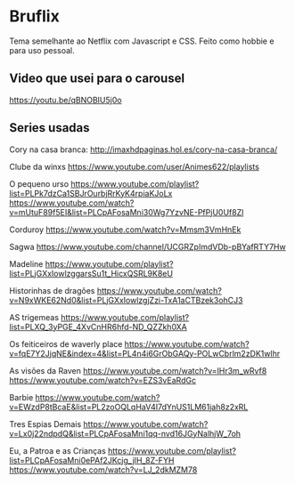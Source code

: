 # Bruflix
Tema semelhante ao Netflix com Javascript e CSS. Feito como hobbie e para uso pessoal.

## Video que usei para o carousel
https://youtu.be/qBNOBIU5j0o

## Series usadas

Cory na casa branca:
http://imaxhdpaginas.hol.es/cory-na-casa-branca/

Clube da winxs
https://www.youtube.com/user/Animes622/playlists

O pequeno urso
https://www.youtube.com/playlist?list=PLPk7dzCa1SBJrOurbjRrKyK4rpiaKJoLx
https://www.youtube.com/watch?v=mUtuF89f5EI&list=PLCpAFosaMni30Wg7YzvNE-PfPjU0Uf8Zl

Corduroy
https://www.youtube.com/watch?v=Mmsm3VmHnEk

Sagwa
https://www.youtube.com/channel/UCGRZpImdVDb-pBYafRTY7Hw

Madeline
https://www.youtube.com/playlist?list=PLjGXxIowlzggarsSu1t_HicxQSRL9K8eU

Historinhas de dragões
https://www.youtube.com/watch?v=N9xWKE62Nd0&list=PLjGXxIowlzgjZzi-TxA1aCTBzek3ohCJ3

AS trigemeas
https://www.youtube.com/playlist?list=PLXQ_3yPGE_4XvCnHR6hfd-ND_QZZkh0XA

Os feiticeiros de waverly place
https://www.youtube.com/watch?v=fqE7Y2JjqNE&index=4&list=PL4n4i6GrObGAQy-POLwCbrlm2zDK1wlhr

As visões da Raven
https://www.youtube.com/watch?v=IHr3m_wRvf8
https://www.youtube.com/watch?v=EZS3vEaRdGc

Barbie
https://www.youtube.com/watch?v=EWzdP8tBcaE&list=PL2zoOQLqHaV4I7dYnUS1LM61jah8z2xRL

Tres Espias Demais
https://www.youtube.com/watch?v=Lx0j22ndpdQ&list=PLCpAFosaMni1qq-nvd16JGyNalhjW_7oh

Eu, a Patroa e as Crianças
https://www.youtube.com/playlist?list=PLCpAFosaMni0ePAf2JKcjg_jIH_8Z-FYH
https://www.youtube.com/watch?v=LJ_2dkMZM78
